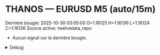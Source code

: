 # THANOS — EURUSD M5 (auto/15m)
Dernière bougie: 2025-10-30 03:05:00  O=1.16125  H=1.16136  L=1.16124  C=1.16136
Source active: twelvedata_repo

- Aucun signal sur la dernière bougie.

<details><summary>Debug</summary>

- TD_API_KEY manquant.

</details>